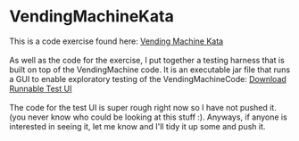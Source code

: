 # VendingMachineKata

This is a code exercise found here: <a href="https://github.com/guyroyse/vending-machine-kata">Vending Machine Kata</a>
<br/><br/>
As well as the code for the exercise, I put together a testing harness that is built on top of the VendingMachine code.  It is an executable jar file that runs a GUI to enable exploratory testing of the VendingMachineCode: 
<a href="https://github.com/chris-atkins/VendingMachineKata/raw/master/RunnableTestUI_ForTheVendingMachine.jar">Download Runnable Test UI</a>
<br/><br/>
The code for the test UI is super rough right now so I have not pushed it.  (you never know who could be looking at this stuff :).  Anyways, if anyone is interested in seeing it, let me know and I'll tidy it up some and push it.
